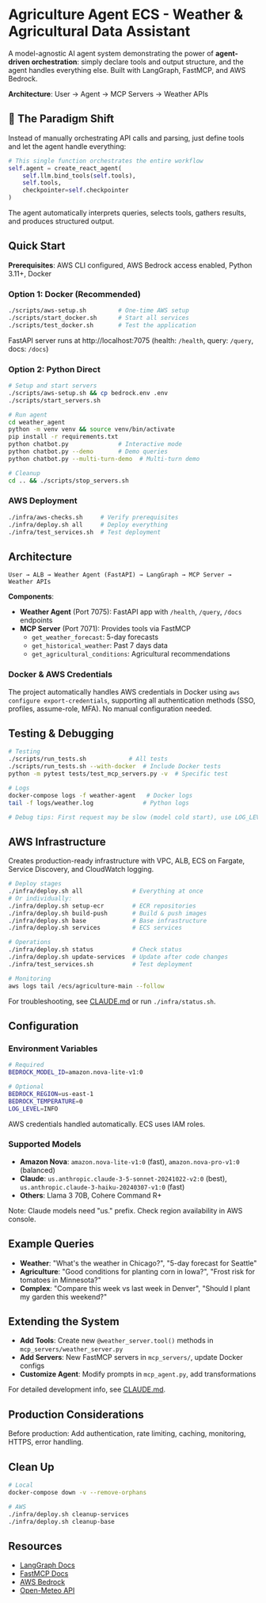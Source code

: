 # Agriculture Agent ECS - Weather & Agricultural Data Assistant

A model-agnostic AI agent system demonstrating the power of **agent-driven orchestration**: simply declare tools and output structure, and the agent handles everything else. Built with LangGraph, FastMCP, and AWS Bedrock.

**Architecture**: User → Agent → MCP Servers → Weather APIs

## 🚀 The Paradigm Shift

Instead of manually orchestrating API calls and parsing, just define tools and let the agent handle everything:

```python
# This single function orchestrates the entire workflow
self.agent = create_react_agent(
    self.llm.bind_tools(self.tools),
    self.tools,
    checkpointer=self.checkpointer
)
```

The agent automatically interprets queries, selects tools, gathers results, and produces structured output.

## Quick Start

**Prerequisites**: AWS CLI configured, AWS Bedrock access enabled, Python 3.11+, Docker

### Option 1: Docker (Recommended)
```bash
./scripts/aws-setup.sh         # One-time AWS setup
./scripts/start_docker.sh      # Start all services
./scripts/test_docker.sh       # Test the application
```
FastAPI server runs at http://localhost:7075 (health: `/health`, query: `/query`, docs: `/docs`)

### Option 2: Python Direct
```bash
# Setup and start servers
./scripts/aws-setup.sh && cp bedrock.env .env
./scripts/start_servers.sh

# Run agent
cd weather_agent
python -m venv venv && source venv/bin/activate
pip install -r requirements.txt
python chatbot.py              # Interactive mode
python chatbot.py --demo       # Demo queries  
python chatbot.py --multi-turn-demo  # Multi-turn demo

# Cleanup
cd .. && ./scripts/stop_servers.sh
```

### AWS Deployment
```bash
./infra/aws-checks.sh     # Verify prerequisites
./infra/deploy.sh all     # Deploy everything
./infra/test_services.sh  # Test deployment
```

## Architecture

```
User → ALB → Weather Agent (FastAPI) → LangGraph → MCP Server → Weather APIs
```

**Components**:
- **Weather Agent** (Port 7075): FastAPI app with `/health`, `/query`, `/docs` endpoints
- **MCP Server** (Port 7071): Provides tools via FastMCP
  - `get_weather_forecast`: 5-day forecasts
  - `get_historical_weather`: Past 7 days data
  - `get_agricultural_conditions`: Agricultural recommendations


### Docker & AWS Credentials

The project automatically handles AWS credentials in Docker using `aws configure export-credentials`, supporting all authentication methods (SSO, profiles, assume-role, MFA). No manual configuration needed.

## Testing & Debugging

```bash
# Testing
./scripts/run_tests.sh            # All tests
./scripts/run_tests.sh --with-docker  # Include Docker tests
python -m pytest tests/test_mcp_servers.py -v  # Specific test

# Logs
docker-compose logs -f weather-agent   # Docker logs
tail -f logs/weather.log              # Python logs

# Debug tips: First request may be slow (model cold start), use LOG_LEVEL=DEBUG for details
```

## AWS Infrastructure

Creates production-ready infrastructure with VPC, ALB, ECS on Fargate, Service Discovery, and CloudWatch logging.

```bash
# Deploy stages
./infra/deploy.sh all              # Everything at once
# Or individually:
./infra/deploy.sh setup-ecr        # ECR repositories  
./infra/deploy.sh build-push       # Build & push images
./infra/deploy.sh base             # Base infrastructure
./infra/deploy.sh services         # ECS services

# Operations
./infra/deploy.sh status           # Check status
./infra/deploy.sh update-services  # Update after code changes
./infra/test_services.sh           # Test deployment

# Monitoring
aws logs tail /ecs/agriculture-main --follow
```

For troubleshooting, see [CLAUDE.md](CLAUDE.md) or run `./infra/status.sh`.

## Configuration

### Environment Variables
```bash
# Required
BEDROCK_MODEL_ID=amazon.nova-lite-v1:0

# Optional  
BEDROCK_REGION=us-east-1
BEDROCK_TEMPERATURE=0
LOG_LEVEL=INFO
```

AWS credentials handled automatically. ECS uses IAM roles.

### Supported Models

- **Amazon Nova**: `amazon.nova-lite-v1:0` (fast), `amazon.nova-pro-v1:0` (balanced)
- **Claude**: `us.anthropic.claude-3-5-sonnet-20241022-v2:0` (best), `us.anthropic.claude-3-haiku-20240307-v1:0` (fast)
- **Others**: Llama 3 70B, Cohere Command R+

Note: Claude models need "us." prefix. Check region availability in AWS console.

## Example Queries

- **Weather**: "What's the weather in Chicago?", "5-day forecast for Seattle"
- **Agriculture**: "Good conditions for planting corn in Iowa?", "Frost risk for tomatoes in Minnesota?"
- **Complex**: "Compare this week vs last week in Denver", "Should I plant my garden this weekend?"

## Extending the System

- **Add Tools**: Create new `@weather_server.tool()` methods in `mcp_servers/weather_server.py`
- **Add Servers**: New FastMCP servers in `mcp_servers/`, update Docker configs
- **Customize Agent**: Modify prompts in `mcp_agent.py`, add transformations

For detailed development info, see [CLAUDE.md](CLAUDE.md).

## Production Considerations

Before production: Add authentication, rate limiting, caching, monitoring, HTTPS, error handling.

## Clean Up

```bash
# Local
docker-compose down -v --remove-orphans

# AWS  
./infra/deploy.sh cleanup-services
./infra/deploy.sh cleanup-base
```

## Resources

- [LangGraph Docs](https://python.langchain.com/docs/langgraph)
- [FastMCP Docs](https://github.com/jlowin/fastmcp)
- [AWS Bedrock](https://docs.aws.amazon.com/bedrock/)
- [Open-Meteo API](https://open-meteo.com/)